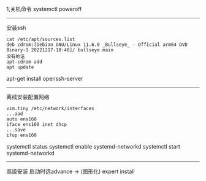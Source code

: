 1,关机命令
systemctl poweroff

---
安装ssh
```
cat /etc/apt/sources.list
deb cdrom:[Debian GNU/Linux 11.6.0 _Bullseye_ - Official arm64 DVD Binary-1 20221217-10:40]/ bullseye main
没有的话
apt-cdrom add
apt update
```
apt-get install openssh-server

---
离线安装配置网络

```
vim.tiny /etc/network/interfaces
...aad
auto ens160
iface ens160 inet dhcp
...save
ifup ens160
```

systemctl status
systemctl enable systemd-networkd
systemctl start systemd-networkd

---
高级安装
启动时选advance -> (图形化) expert install